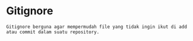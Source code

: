 # Gitignore

~~~
Gitignore berguna agar mempermudah file yang tidak ingin ikut di add atau commit dalam suatu repository.
~~~